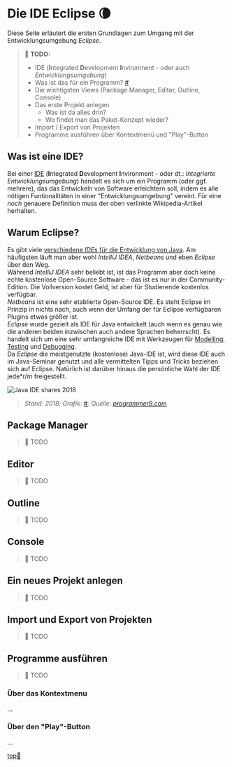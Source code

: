 # Die IDE Eclipse :waning_crescent_moon:

Diese Seite erläutert die ersten Grundlagen zum Umgang mit der Entwicklungsumgebung _Eclipse_.

> :construction: **TODO:**  
> - IDE (**I**ntegrated **D**evelopment **I**nvironment - oder auch _Entwicklungsumgebung_)
> -   Was ist das für ein Programm? [#](https://de.wikibooks.org/wiki/Java_Standard:_Einrichten_der_Programmierumgebung#Eclipse)
> -   Die wichtigsten Views (Package Manager, Editor, Outline, Console)
> -   Das erste Projekt anlegen
>     -   Was ist da alles drin?
>     -   Wo findet man das Paket-Konzept wieder?
> -   Import / Export von Projekten
> -   Programme ausführen über Kontextmenü und "Play"-Button


## Was ist eine IDE?

Bei einer [IDE](https://de.wikipedia.org/wiki/Integrierte_Entwicklungsumgebung) (**I**ntegrated **D**evelopment **I**nvironment - oder dt.: _Integrierte Entwicklungsumgebung_) handelt es sich um ein Programm (oder ggf. mehrere), das das Entwickeln von Software erleichtern soll, indem es alle nötigen Funtionalitäten in einer "Entwicklungsumgebung" vereint. Für eine _noch_ genauere Definition muss der oben verlinkte Wikipedia-Artikel herhalten.


## Warum Eclipse?

Es gibt viele [verschiedene _IDEs_ für die Entwicklung von Java](https://hackr.io/blog/best-java-ides). Am häufigsten läuft man aber wohl _IntelliJ IDEA_, _Netbeans_ und eben _Eclipse_ über den Weg.  
Während _IntelliJ IDEA_ sehr beliebt ist, ist das Programm aber doch keine echte kostenlose Open-Source Software - das ist es nur in der Community-Edition. Die Vollversion kostet Geld, ist aber für Studierende kostenlos verfügbar.  
_Netbeans_ ist eine sehr etablierte Open-Source IDE. Es steht Eclipse im Prinzip in nichts nach, auch wenn der Umfang der für Eclipse verfügbaren Plugins etwas größer ist.  
_Eclipse_ wurde gezielt als IDE für Java entwickelt (auch wenn es genau wie die anderen beiden inzwischen auch andere Sprachen beherrscht). Es handelt sich um eine sehr umfangreiche IDE mit Werkzeugen für [Modelling](https://de.wikipedia.org/wiki/Unified_Modeling_Language), [Testing](https://de.wikipedia.org/wiki/Modultest) und [Debugging](https://de.wikipedia.org/wiki/Debugger).  
Da _Eclipse_ die meistgenutzte (kostenlose) Java-IDE ist, wird diese IDE auch im Java-Seminar genutzt und alle vermittelten Tipps und Tricks beziehen sich auf Eclipse. Natürlich ist darüber hinaus die persönliche Wahl der IDE jede*r/m freigestellt.

![Java IDE shares 2018](https://programmer9.com/assets/images/largest-java-survey-ever/which_IDE_developers_use.png)
> _Stand: 2018; Grafik: [#]([../assets/images/Java-Platform-Diagram.png](https://programmer9.com/assets/images/largest-java-survey-ever/which_IDE_developers_use.png));
Quelle: [programmer9.com](https://programmer9.com/2019/02/06/largest-java-survey-2018.html)_


## Package Manager

> :construction: TODO


## Editor

> :construction: TODO


## Outline

> :construction: TODO


## Console

> :construction: TODO


## Ein neues Projekt anlegen

> :construction: TODO


## Import und Export von Projekten

> :construction: TODO


## Programme ausführen

> :construction: TODO

### Über das Kontextmenu
...

### Über den "Play"-Button
...


<!-- Dieser Link sollte am Ende jeder Seite stehen! -->
<a class="top-link" href="#" title="Zum Anfang scrollen!">top:balloon:</a>